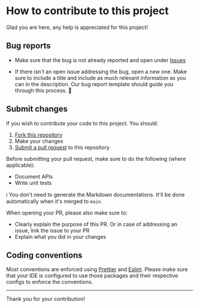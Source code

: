 # How to contribute to this project

Glad you are here, any help is appreciated for this project!

## Bug reports

- Make sure that the bug is not already reported and open under [Issues](https://github.com/getbreathelife/onespan-sign-node/issues)

- If there isn't an open issue addressing the bug, open a new one. Make sure to include a title and include as much
  relevant information as you can in the description. Our bug report template should guide you through this process.
  :slightly_smiling_face:

## Submit changes

If you wish to contribute your code to this project. You should:

1. [Fork this repository](https://docs.github.com/en/get-started/quickstart/fork-a-repo#forking-a-repository)
2. Make your changes
3. [Submit a pull request](https://docs.github.com/en/pull-requests/collaborating-with-pull-requests/proposing-changes-to-your-work-with-pull-requests/creating-a-pull-request-from-a-fork)
   to this repository

Before submitting your pull request, make sure to do the following (where applicable):

- Document APIs
- Write unit tests

:information_source: You don't need to generate the Markdown documentations. It'll be done automatically when it's merged to `main`.

When opening your PR, please also make sure to:

- Clearly explain the purpose of this PR. Or in case of addressing an issue, link the issue to your PR
- Explain what you did in your changes

## Coding conventions

Most conventions are enforced using [Prettier](https://prettier.io/) and [Eslint](https://eslint.org/). Please make sure
that your IDE is configured to use those packages and their respective configs to enforce the conventions.

---

Thank you for your contribution!
